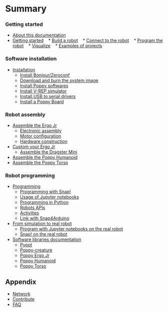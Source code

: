# Summary

### Getting started

* [About this documentation](README.md)
* [Getting started](getting-started/README.md)
    * [Build a robot](getting-started/build.md)
    * [Connect to the robot](getting-started/connect.md)
    * [Program the robot](getting-started/program-the-robot.md)
    * [Visualize](getting-started/visualize.md)
    * [Examples of projects](getting-started/example-of-projects.md)

### Software installation

* [Installation](installation/README.md)
    - [Install Bonjour/Zeroconf](installation/install-zeroconf.md)
    - [Download and burn the system image](installation/burn-an-image-file.md)
    - [Install Poppy softwares](installation/install-poppy-softwares.md)
    - [Install V-REP simulator](installation/install-vrep.md)
    - [Install USB to serial drivers](installation/install-drivers.md)
    - [Install a Poppy Board](installation/install-a-poppy-board.md)

### Robot assembly
- [Assemble the Ergo Jr](assembly-guides/ergo-jr/README.md)
    * [Electronic assembly](assembly-guides/ergo-jr/electronic-assembly.md)
    * [Motor configuration](assembly-guides/ergo-jr/motor-configuration.md)
    * [Hardware construction](assembly-guides/ergo-jr/mechanical-construction.md)
- [Custom your Ergo Jr](assembly-guides/poppycustom/README.md)
    * [Assemble the Dragster Mini](assembly-guides/poppycustom/dragster-mini/README.md)
- [Assemble the Poppy Humanoid](assembly-guides/poppy-humanoid/README.md)
- [Assemble the Poppy Torso](assembly-guides/poppy-torso/README.md)

### Robot programming

* [Programming](programming/README.md)
    - [Programming with Snap!](programming/snap.md)
    - [Usage of Jupyter notebooks](programming/notebooks.md)
    - [Programming in Python](programming/python.md)
    - [Robots APIs](programming/rest.md)
    - [Activities](demo-activities/README.md)
    - [Link with Snap4Arduino](demo-activities/snap4arduino.md)
* [From simulation to real robot](from-simulation-to-real-robot/README.md)
    - [Program with Jupyter notebooks on the real robot](from-simulation-to-real-robot/using-jupyter.md)
    - [Snap! on the real robot](from-simulation-to-real-robot/using-snap.md)
* [Software libraries documentation](software-libraries/README.md)
    - [Pypot](software-libraries/pypot.md)
    - [Poppy-creature](software-libraries/poppy-creature.md)
    - [Poppy Ergo Jr](software-libraries/poppy-ergo-jr.md)
    - [Poppy Humanoid](software-libraries/poppy-humanoid.md)
    - [Poppy Torso](software-libraries/poppy-torso.md)

## Appendix

* [Network](appendix/network.md)
* [Contribute](appendix/contribute.md)
* [FAQ](appendix/faq.md)
    <!-- - [Raspoppy](appendix/raspoppy.md) -->
